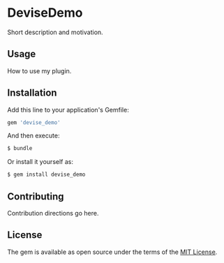 # DeviseDemo
Short description and motivation.

## Usage
How to use my plugin.

## Installation
Add this line to your application's Gemfile:

```ruby
gem 'devise_demo'
```

And then execute:
```bash
$ bundle
```

Or install it yourself as:
```bash
$ gem install devise_demo
```

## Contributing
Contribution directions go here.

## License
The gem is available as open source under the terms of the [MIT License](http://opensource.org/licenses/MIT).
